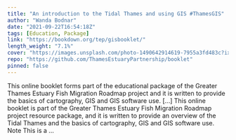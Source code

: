 ```yaml
---
title: "An introduction to the Tidal Thames and using GIS #ThamesGIS"
author: "Wanda Bodnar"
date: "2021-09-22T16:54:18Z"
tags: [Education, Package]
link: "https://bookdown.org/tep/gisbooklet/"
length_weight: "7.1%"
cover: "https://images.unsplash.com/photo-1490642914619-7955a3fd483c?ixid=MXwxMjA3fDB8MHxwaG90by1wYWdlfHx8fGVufDB8fHw%3D&ixlib=rb-1.2.1&auto=format&fit=crop&w=1970&q=80"
repo: "https://github.com/ThamesEstuaryPartnership/booklet"
pinned: false
---
```


This online booklet forms part of the educational package of the Greater Thames Estuary Fish Migration Roadmap project and it is written to provide the basics of cartography, GIS and GIS software use. [...] This online booklet is part of the Greater Thames Estuary Fish Migration Roadmap project resource package, and it is written to provide an overview of the Tidal Thames and the basics of cartography, GIS and GIS software use. Note This is a ...
